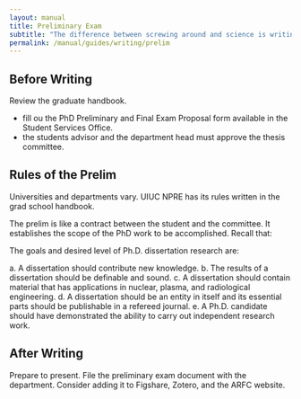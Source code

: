 ```yaml
---
layout: manual
title: Preliminary Exam
subtitle: "The difference between screwing around and science is writing it down. -- Adam Savage"
permalink: /manual/guides/writing/prelim
---
```


## Before Writing

Review the graduate handbook.

- fill ou the PhD Preliminary and Final Exam Proposal form available in the Student Services Office.
- the students advisor and the department head must approve the thesis committee.

## Rules of the Prelim

Universities and departments vary. UIUC NPRE has its rules written in the grad 
school handbook.

The prelim is like a contract between the student and the committee. It
establishes the scope of the PhD work to be accomplished. Recall that:

The goals and desired level of Ph.D. dissertation research are:

a. A dissertation should contribute new knowledge.
b. The results of a dissertation should be definable and sound.
c. A dissertation should contain material that has applications in nuclear,
plasma, and radiological engineering.
d. A dissertation should be an entity in itself and its essential parts should
be publishable in a refereed journal.
e. A Ph.D. candidate should have demonstrated the ability to carry out
independent research work. 

## After Writing

Prepare to present.
File the preliminary exam document with the department. Consider adding it to
Figshare, Zotero, and the ARFC website.

